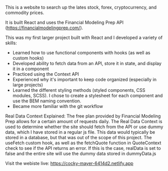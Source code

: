 This is a website to search up the lates stock, forex, cryptocurrency, and commodity prices.

It is built React and uses the Financial Modeling Prep API (https://financialmodelingprep.com/).

This was my first larger project built with React and I developed a variety of skills:

- Learned how to use functional components with hooks (as well as custom hooks)
- Developed ability to fetch data from an API, store it in state, and display it in a component
- Practiced using the Context API
- Experienced why it's important to keep code organized (especially in large projects)
- Learned the different styling methods (styled components, CSS modules, SCSS). I chose to create a stylesheet for each component and use the BEM naming convention.
- Became more familiar with the git workflow

Real Data Context Explained:
The free plan provided by Financial Modeling Prep allows for a certain amount of requests daily. The Real Data Context is used to determine whether the site should fetch from the API or use dummy data, which I have stored in a regular js file. This data would typically be stored in a database, but that was out of the scope of this project. The useFetch custom hook, as well as the fetchQuote function in QuoteContext check to see if the API returns an error. If this is the case, realData is set to false and the entire site will use the dummy data stored in dummyData.js

Visit the webiste live: https://cocky-mayer-6414d2.netlify.app
